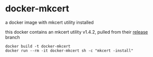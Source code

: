 # docker-mkcert
a docker image with mkcert utility installed

this docker contains an mkcert utility v1.4.2, pulled from their [release](https://github.com/FiloSottile/mkcert/releases/) branch

```
docker build -t docker-mkcert
docker run --rm -it docker-mkcert sh -c "mkcert -install"
```
